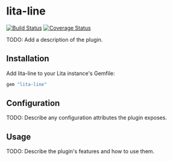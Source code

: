 # lita-line

[![Build Status](https://travis-ci.org/aar0ntw/lita-line.png?branch=master)](https://travis-ci.org/aar0ntw/lita-line)
[![Coverage Status](https://coveralls.io/repos/aar0ntw/lita-line/badge.png)](https://coveralls.io/r/aar0ntw/lita-line)

TODO: Add a description of the plugin.

## Installation

Add lita-line to your Lita instance's Gemfile:

``` ruby
gem "lita-line"
```

## Configuration

TODO: Describe any configuration attributes the plugin exposes.

## Usage

TODO: Describe the plugin's features and how to use them.
